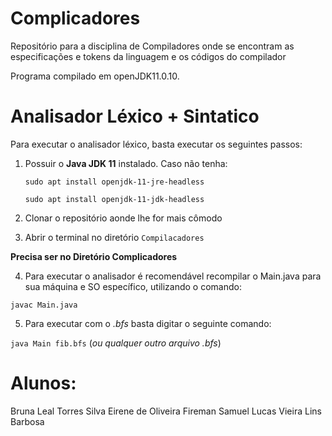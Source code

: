 # Complicadores
Repositório para a disciplina de Compiladores onde se encontram as especificações e tokens da linguagem e os códigos do compilador

Programa compilado em openJDK11.0.10.

# Analisador Léxico + Sintatico

Para executar o analisador léxico, basta executar os seguintes passos: 

1. Possuir o **Java JDK 11** instalado. Caso não tenha:
    
    `` sudo apt install openjdk-11-jre-headless `` 
    
    `` sudo apt install openjdk-11-jdk-headless ``
    
2. Clonar o repositório aonde lhe for mais cômodo

3. Abrir o terminal no diretório ``Compilacadores``

**Precisa ser no Diretório Complicadores**

4. Para executar o analisador é recomendável recompilar o Main.java para sua máquina e SO específico, utilizando o comando:

``javac Main.java`` 

5. Para executar com o *.bfs* basta digitar o seguinte comando:

``java Main fib.bfs`` (*ou qualquer outro arquivo .bfs*)

# Alunos:
Bruna Leal Torres Silva
Eirene de Oliveira Fireman
Samuel Lucas Vieira Lins Barbosa


